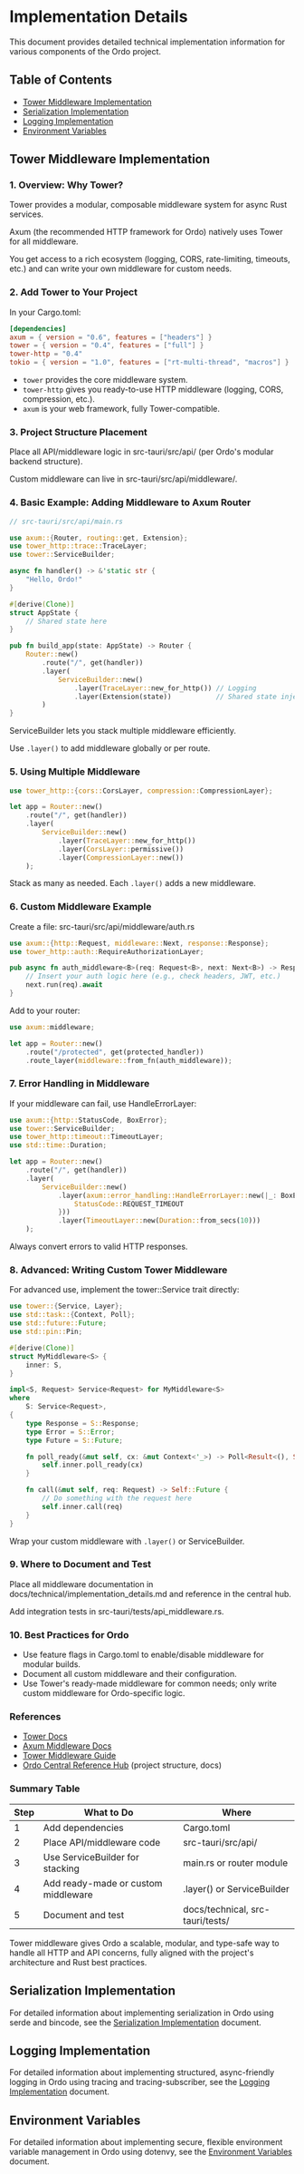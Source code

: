 # Implementation Details

This document provides detailed technical implementation information for various components of the Ordo project.

## Table of Contents

- [Tower Middleware Implementation](#tower-middleware-implementation)
- [Serialization Implementation](#serialization-implementation)
- [Logging Implementation](#logging-implementation)
- [Environment Variables](#environment-variables)

## Tower Middleware Implementation

### 1. Overview: Why Tower?

Tower provides a modular, composable middleware system for async Rust services.

Axum (the recommended HTTP framework for Ordo) natively uses Tower for all middleware.

You get access to a rich ecosystem (logging, CORS, rate-limiting, timeouts, etc.) and can write your own middleware for custom needs.

### 2. Add Tower to Your Project

In your Cargo.toml:

```toml
[dependencies]
axum = { version = "0.6", features = ["headers"] }
tower = { version = "0.4", features = ["full"] }
tower-http = "0.4"
tokio = { version = "1.0", features = ["rt-multi-thread", "macros"] }
```

- `tower` provides the core middleware system.
- `tower-http` gives you ready-to-use HTTP middleware (logging, CORS, compression, etc.).
- `axum` is your web framework, fully Tower-compatible.

### 3. Project Structure Placement

Place all API/middleware logic in src-tauri/src/api/ (per Ordo's modular backend structure).

Custom middleware can live in src-tauri/src/api/middleware/.

### 4. Basic Example: Adding Middleware to Axum Router

```rust
// src-tauri/src/api/main.rs

use axum::{Router, routing::get, Extension};
use tower_http::trace::TraceLayer;
use tower::ServiceBuilder;

async fn handler() -> &'static str {
    "Hello, Ordo!"
}

#[derive(Clone)]
struct AppState {
    // Shared state here
}

pub fn build_app(state: AppState) -> Router {
    Router::new()
        .route("/", get(handler))
        .layer(
            ServiceBuilder::new()
                .layer(TraceLayer::new_for_http()) // Logging
                .layer(Extension(state))           // Shared state injection
        )
}
```

ServiceBuilder lets you stack multiple middleware efficiently.

Use `.layer()` to add middleware globally or per route.

### 5. Using Multiple Middleware

```rust
use tower_http::{cors::CorsLayer, compression::CompressionLayer};

let app = Router::new()
    .route("/", get(handler))
    .layer(
        ServiceBuilder::new()
            .layer(TraceLayer::new_for_http())
            .layer(CorsLayer::permissive())
            .layer(CompressionLayer::new())
    );
```

Stack as many as needed. Each `.layer()` adds a new middleware.

### 6. Custom Middleware Example

Create a file: src-tauri/src/api/middleware/auth.rs

```rust
use axum::{http::Request, middleware::Next, response::Response};
use tower_http::auth::RequireAuthorizationLayer;

pub async fn auth_middleware<B>(req: Request<B>, next: Next<B>) -> Response {
    // Insert your auth logic here (e.g., check headers, JWT, etc.)
    next.run(req).await
}
```

Add to your router:

```rust
use axum::middleware;

let app = Router::new()
    .route("/protected", get(protected_handler))
    .route_layer(middleware::from_fn(auth_middleware));
```

### 7. Error Handling in Middleware

If your middleware can fail, use HandleErrorLayer:

```rust
use axum::{http::StatusCode, BoxError};
use tower::ServiceBuilder;
use tower_http::timeout::TimeoutLayer;
use std::time::Duration;

let app = Router::new()
    .route("/", get(handler))
    .layer(
        ServiceBuilder::new()
            .layer(axum::error_handling::HandleErrorLayer::new(|_: BoxError| async {
                StatusCode::REQUEST_TIMEOUT
            }))
            .layer(TimeoutLayer::new(Duration::from_secs(10)))
    );
```

Always convert errors to valid HTTP responses.

### 8. Advanced: Writing Custom Tower Middleware

For advanced use, implement the tower::Service trait directly:

```rust
use tower::{Service, Layer};
use std::task::{Context, Poll};
use std::future::Future;
use std::pin::Pin;

#[derive(Clone)]
struct MyMiddleware<S> {
    inner: S,
}

impl<S, Request> Service<Request> for MyMiddleware<S>
where
    S: Service<Request>,
{
    type Response = S::Response;
    type Error = S::Error;
    type Future = S::Future;

    fn poll_ready(&mut self, cx: &mut Context<'_>) -> Poll<Result<(), Self::Error>> {
        self.inner.poll_ready(cx)
    }

    fn call(&mut self, req: Request) -> Self::Future {
        // Do something with the request here
        self.inner.call(req)
    }
}
```

Wrap your custom middleware with `.layer()` or ServiceBuilder.

### 9. Where to Document and Test

Place all middleware documentation in docs/technical/implementation_details.md and reference in the central hub.

Add integration tests in src-tauri/tests/api_middleware.rs.

### 10. Best Practices for Ordo

- Use feature flags in Cargo.toml to enable/disable middleware for modular builds.
- Document all custom middleware and their configuration.
- Use Tower's ready-made middleware for common needs; only write custom middleware for Ordo-specific logic.

### References

- [Tower Docs](https://docs.rs/tower/latest/tower/)
- [Axum Middleware Docs](https://docs.rs/axum/latest/axum/middleware/index.html)
- [Tower Middleware Guide](https://github.com/tower-rs/tower/blob/master/guides/building-a-middleware-from-scratch.md)
- [Ordo Central Reference Hub](../../central_reference_hub.md) (project structure, docs)

### Summary Table

| Step | What to Do | Where |
|------|------------|-------|
| 1 | Add dependencies | Cargo.toml |
| 2 | Place API/middleware code | src-tauri/src/api/ |
| 3 | Use ServiceBuilder for stacking | main.rs or router module |
| 4 | Add ready-made or custom middleware | .layer() or ServiceBuilder |
| 5 | Document and test | docs/technical, src-tauri/tests/ |

Tower middleware gives Ordo a scalable, modular, and type-safe way to handle all HTTP and API concerns, fully aligned with the project's architecture and Rust best practices.

## Serialization Implementation

For detailed information about implementing serialization in Ordo using serde and bincode, see the [Serialization Implementation](serialization_implementation.md) document.

## Logging Implementation

For detailed information about implementing structured, async-friendly logging in Ordo using tracing and tracing-subscriber, see the [Logging Implementation](logging_implementation.md) document.

## Environment Variables

For detailed information about implementing secure, flexible environment variable management in Ordo using dotenvy, see the [Environment Variables](environment_variables.md) document.
